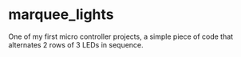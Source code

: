# marquee_lights
One of my first micro controller projects, a simple piece of code that alternates 2 rows of 3 LEDs in sequence.
